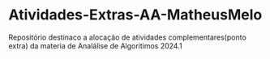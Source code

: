 # Atividades-Extras-AA-MatheusMelo
Repositório destinaco a alocação de atividades complementares(ponto extra) da materia de Analálise de Algoritimos 2024.1
